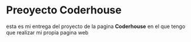 # Preoyecto Coderhouse 

esta es mi entrega del proyecto de la pagina **Coderhouse** en el que tengo que realizar mi propia pagina web